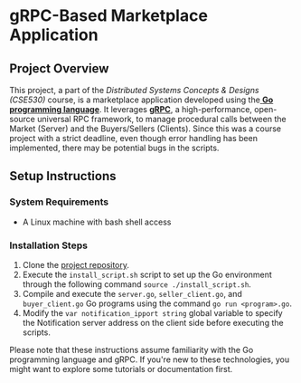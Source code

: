 
# gRPC-Based Marketplace Application

## Project Overview
This project, a part of the *Distributed Systems Concepts & Designs (CSE530)* course, is a marketplace application developed using the[ **Go programming language**](https://go.dev). It leverages [**gRPC**](https://grpc.io), a high-performance, open-source universal RPC framework, to manage procedural calls between the Market (Server) and the Buyers/Sellers (Clients). Since this was a course project with a strict deadline, even though error handling has been implemented, there may be potential bugs in the scripts.

## Setup Instructions

### System Requirements
- A Linux machine with bash shell access

### Installation Steps
1. Clone the [project repository](https://github.com/adityaahuja7/go-grpc-simple-application/tree/master).
2. Execute the `install_script.sh` script to set up the Go environment through the following command `source ./install_script.sh`.
3. Compile and execute the `server.go`, `seller_client.go`, and `buyer_client.go` Go programs using the command `go run <program>.go`.
4. Modify the `var notification_ipport string` global variable to specify the Notification server address on the client side before executing the scripts.

Please note that these instructions assume familiarity with the Go programming language and gRPC. If you're new to these technologies, you might want to explore some tutorials or documentation first.

